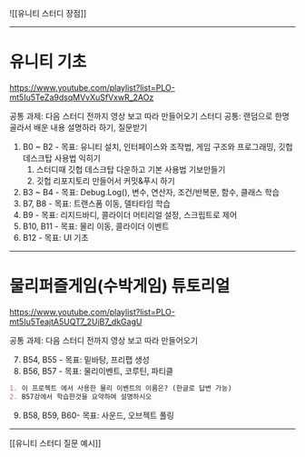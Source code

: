 ![[유니티 스터디 장점]]
- - -
# 유니티 기초
https://www.youtube.com/playlist?list=PLO-mt5Iu5TeZa9dsqMVvXuSfVxwR_2AOz

공통 과제: 다음 스터디 전까지 영상 보고 따라 만들어오기
스터디 공통: 랜덤으로 한명 골라서 배운 내용 설명하라 하기, 질문받기

1. B0 ~ B2 - 목표: 유니티 설치, 인터페이스와 조작법, 게임 구조와 프로그래밍, 깃헙 데스크탑 사용법 익히기
	1. 스터디때 깃헙 데스크탑 다운하고 기본 사용법 기보만들기
	2. 깃헙 리포지토리 만들어서 커밋&푸시 하기
2. B3 ~ B4 - 목표: Debug.Log(), 변수, 연산자, 조건/반복문, 함수, 클래스 학습
3. B7, B8 - 목표: 트랜스폼 이동, 델타타임 학습
4. B9 - 목표: 리지드바디, 콜라이더 머티리얼 설정, 스크립트로 제어
5. B10, B11 - 목표: 물리 이동, 콜라이더 이벤트
6. B12 - 목표: UI 기초
- - -
# 물리퍼즐게임(수박게임) 튜토리얼
https://www.youtube.com/playlist?list=PLO-mt5Iu5TeajtA5UQT7_2UjB7_dkGagU

공통 과제: 다음 스터디 전까지 영상 보고 따라 만들어오기

7. B54, B55 - 목표: 밑바탕, 프리팹 생성
8. B56, B57 - 목표: 물리이벤트, 코루틴, 파티클
```markdown
1. 이 프로젝트 에서 사용한 물리 이벤트의 이름은? (한글로 답변 가능)
2. B57강에서 학습한것을 요약하여 설명하시오
```
9. B58, B59, B60- 목표: 사운드, 오브젝트 풀링
- - -
[[유니티 스터디 질문 예시]]